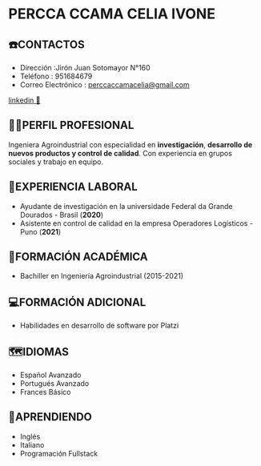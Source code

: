 # PERCCA CCAMA CELIA IVONE

## ☎️CONTACTOS
- Dirección :Jirón Juan Sotomayor N°160
- Teléfono : 951684679
- Correo Electrónico : perccaccamacelia@gmail.com

[linkedin 💼](https://www.linkedin.com/in/celia-percca-ccama-a1362816a)

## 👩‍💼PERFIL PROFESIONAL
Ingeniera Agroindustrial con especialidad en **investigación**, **desarrollo de nuevos productos y control de calidad**. Con experiencia en grupos sociales y trabajo en equipo.

## 💬EXPERIENCIA LABORAL
- Ayudante de investigación en la universidade Federal da Grande Dourados - Brasil (**2020**) 
- Asistente en control de calidad en la empresa Operadores Logísticos - Puno (**2021**) 

## 📖FORMACIÓN ACADÉMICA
- Bachiller en Ingeniería Agroindustrial (2015-2021)

## 💻FORMACIÓN ADICIONAL
- Habilidades en desarrollo de software por Platzi

## 🗺️IDIOMAS
- Español Avanzado
- Portugués Avanzado
- Frances Básico
## 🌱APRENDIENDO
- Inglés
- Italiano
- Programación Fullstack
<!--
**celiaivone/celiaivone** is a ✨ _special_ ✨ repository because its `README.md` (this file) appears on your GitHub profile.

Here are some ideas to get you started:

- 🔭 I’m currently working on ...
- 🌱 I’m currently learning ...
- 👯 I’m looking to collaborate on ...
- 🤔 I’m looking for help with ...
- 💬 Ask me about ...
- 📫 How to reach me: ...
- 😄 Pronouns: ...
- ⚡ Fun fact: ...
-->
